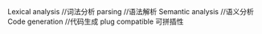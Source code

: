 Lexical analysis  //词法分析
parsing           //语法解析
Semantic analysis //语义分析
Code generation   //代码生成
plug compatible   可拼插性

